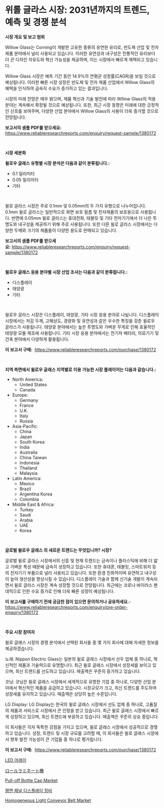 <p><h1>위롤 글라스 시장: 2031년까지의 트렌드, 예측 및 경쟁 분석</h1></p><p><strong>시장 개요 및 보고 범위</strong></p>
<p><p>Willow Glass는 Corning이 개발한 고유한 종류의 유연한 유리로, 반도체 산업 및 전자 제품 분야에서 널리 사용되고 있습니다. 이러한 유연성과 내구성은 전통적인 유리보다 더 큰 디자인 자유도와 혁신 가능성을 제공하며, 이는 시장에서 빠르게 채택되고 있습니다.</p><p>Willow Glass 시장은 예측 기간 동안 14.9%의 연평균 성장률(CAGR)을 보일 것으로 예상됩니다. 이러한 빠른 시장 성장은 반도체 및 전자 제품 산업에서 Willow Glass의 혜택을 인식하여 급속히 수요가 증가하고 있는 결과입니다.</p><p>시장의 미래 전망은 매우 밝으며, 제품 혁신과 기술 발전에 따라 Willow Glass의 적용 분야는 계속해서 확장될 것으로 예상됩니다. 또한, 최근 시장 동향은 미래에 대한 긍정적인 신호를 보여주며, 다양한 산업 분야에서 Willow Glass의 사용이 더욱 증가할 것으로 전망됩니다.</p></p>
<p><strong>보고서의 샘플 PDF를 받으세요:</strong> <a href="https://www.reliableresearchreports.com/enquiry/request-sample/1380172">https://www.reliableresearchreports.com/enquiry/request-sample/1380172</a></p>
<p>&nbsp;</p>
<p><strong>시장 세분화</strong></p>
<p><strong>윌로우 글래스 유형별 시장 분석은 다음과 같이 분류됩니다.:</strong></p>
<p><ul><li>0.1 밀리미터</li><li>0.05 밀리미터</li><li>기타</li></ul></p>
<p>&nbsp;</p>
<p><p>윌로 글라스 시장은 주로 0.1mm 및 0.05mm의 두 가지 유형으로 나누어집니다. 0.1mm 윌로 글라스는 일반적으로 화면 보호 필름 및 전자제품의 보호용으로 사용됩니다. 반면에 0.05mm 윌로 글라스는 휴대전화, 태블릿 및 기타 전자기기에서 더 나은 투명도와 내구성을 제공하기 위해 주로 사용됩니다. 또한 다른 윌로 글라스 시장에서는 다양한 두께와 크기의 제품들이 다양한 용도로 판매되고 있습니다.</p></p>
<p><strong>보고서의 샘플 PDF를 받으세요:</strong>&nbsp;<a href="https://www.reliableresearchreports.com/enquiry/request-sample/1380172">https://www.reliableresearchreports.com/enquiry/request-sample/1380172</a></p>
<p>&nbsp;</p>
<p><strong> 윌로우 글래스 응용 분야별 시장 산업 조사는 다음과 같이 분류됩니다.:</strong></p>
<p><ul><li>디스플레이</li><li>태양광</li><li>기타</li></ul></p>
<p>&nbsp;</p>
<p><p>윌로우 글라스 시장은 디스플레이, 태양광, 기타 시장 응용 분야로 나뉩니다. 디스플레이 시장에서는 저감 두께, 고해상도, 경량화 및 유연성과 같은 우수한 특징을 갖춘 윌로우 글라스가 사용됩니다. 태양광 분야에서는 높은 투명도와 가벼운 무게로 인해 효율적인 태양광 모듈 제조에 사용됩니다. 기타 시장 응용 분야에서는 전기차 배터리, 의료기기 및 건축 분야에서 다양하게 활용됩니다.</p></p>
<p><strong>이 보고서 구매:</strong>&nbsp; <a href="https://www.reliableresearchreports.com/purchase/1380172">https://www.reliableresearchreports.com/purchase/1380172</a></p>
<p>&nbsp;</p>
<p><strong>지역 측면에서 윌로우 글래스 지역별로 이용 가능한 시장 플레이어는 다음과 같습니다.:</strong></p>
<p><ul>
    <li>
        North America:
        <ul>
            <li>United States</li>
            <li>Canada</li>
        </ul>
    </li>
    <li>
        Europe:
        <ul>
            <li>Germany</li>
            <li>France</li>
            <li>U.K.</li>
            <li>Italy</li>
            <li>Russia</li>
        </ul>
    </li>
    <li>
        Asia-Pacific:
        <ul>
            <li>China</li>
            <li>Japan</li>
            <li>South Korea</li>
            <li>India</li>
            <li>Australia</li>
            <li>China Taiwan</li>
            <li>Indonesia</li>
            <li>Thailand</li>
            <li>Malaysia</li>
        </ul>
    </li>
    <li>
        Latin America:
        <ul>
            <li>Mexico</li>
            <li>Brazil</li>
            <li>Argentina Korea</li>
            <li>Colombia</li>
        </ul>
    </li>
    <li>
        Middle East & Africa:
        <ul>
            <li>Turkey</li>
            <li>Saudi</li>
            <li>Arabia</li>
            <li>UAE</li>
            <li>Korea</li>
        </ul>
    </li>
    </ul></p>
<p>&nbsp;</p>
<p><strong>글로벌 윌로우 글래스 의 새로운 트렌드는 무엇입니까? 시장?</strong></p>
<p><p>글로벌 윌로 글라스 시장에서의 신흥 및 현재 트렌드는 금속이나 플라스틱에 비해 더 얇고 가벼운 특성 때문에 급속히 성장하고 있습니다. 또한 휴대폰, 태블릿, 스마트워치 등의 전자기기 부품으로 널리 사용되고 있습니다. 또한 환경 친화적이며 유연하고 내구성이 높아 생산성을 향상시킬 수 있습니다. 디스플레이 기술과 함께 신기술 개발이 계속되면서 윌로 글라스 시장은 계속 성장할 것으로 전망됩니다. 최근에는 코로나 바이러스 팬데믹으로 인한 수요 증가로 인해 더욱 빠른 성장이 예상됩니다.</p></p>
<p><strong>이 보고서를 구매하기 전에 궁금한 점이 있으면 문의하거나 공유하세요.</strong>- <a href="https://www.reliableresearchreports.com/enquiry/pre-order-enquiry/1380172">https://www.reliableresearchreports.com/enquiry/pre-order-enquiry/1380172</a></p>
<p>&nbsp;</p>
<p><strong>주요 시장 참여자</strong></p>
<p><p>윌로 글래스 시장의 경쟁 분석에서 선택된 회사들 중 몇 가지 회사에 대해 자세한 정보를 제공하겠습니다. </p><p>노래: Nippon Electric Glass는 일본의 윌로 글래스 시장에서 선두 업체 중 하나로, 혁신적인 제품과 기술력으로 유명합니다. 최근 윌로 글래스 시장에서 성장세를 보이고 있으며, 최신 트렌드를 선도하고 있습니다. 매출액은 꾸준히 증가하고 있습니다.</p><p>코닝: 코닝은 윌로 글래스 시장에서 세계적으로 유명한 기업 중 하나로, 다양한 산업 분야에서 혁신적인 제품을 공급하고 있습니다. 시장규모가 크고, 최신 트렌드를 주도하며 성장세를 유지하고 있습니다. 매출액은 상당히 높은 수준입니다.</p><p>LG Display: LG Display는 한국의 윌로 글래스 시장에서 선도 업체 중 하나로, 고품질의 제품과 서비스로 시장에서 큰 인정을 받고 있습니다. 최근 윌로 글래스 시장에서 빠르게 성장하고 있으며, 최신 트렌드에 부응하고 있습니다. 매출액은 꾸준히 상승 중입니다.</p><p>이 회사들은 각자 독특한 강점을 가지고 있으며, 윌로 글래스 시장에서 성공적으로 경쟁하고 있습니다. 성장, 트렌드 및 시장 규모를 고려할 때, 이 회사들은 윌로 글래스 시장에서 향후 발전 가능성이 큰 기업들 중 하나로 평가됩니다.</p></p>
<p><strong>이 보고서 구매:</strong>&nbsp;&nbsp;<a href="https://www.reliableresearchreports.com/purchase/1380172">https://www.reliableresearchreports.com/purchase/1380172</a></p>
<p><p><a href="https://medium.com/@jerrodhilll68/led-array-%EC%8B%9C%EC%9E%A5-%EA%B7%9C%EB%AA%A8-%EC%8B%9C%EC%9E%A5-%EC%A0%84%EB%A7%9D-%EB%B0%8F-%EC%8B%9C%EC%9E%A5-%EC%98%88%EC%B8%A1-2024%EB%85%84%EB%B6%80%ED%84%B0-2031%EB%85%84%EA%B9%8C%EC%A7%80-fbc22313a221">LED 어레이</a></p><p><a href="https://medium.com/@rodhoppe07/%E3%83%AD%E3%83%BC%E3%83%AB%E3%83%A9%E3%83%9F%E3%83%8D%E3%83%BC%E3%83%88%E6%A9%9F%E5%B8%82%E5%A0%B4%E3%83%AC%E3%83%9D%E3%83%BC%E3%83%88%E3%81%AF-%E3%81%93%E3%81%AE%E5%B8%82%E5%A0%B4%E3%81%AE%E6%9C%80%E6%96%B0%E3%81%AE%E3%83%88%E3%83%AC%E3%83%B3%E3%83%89%E3%81%A8%E6%88%90%E9%95%B7%E3%81%AE%E6%A9%9F%E4%BC%9A%E3%82%92%E6%98%8E%E3%82%89%E3%81%8B%E3%81%AB%E3%81%97%E3%81%BE%E3%81%99-522942b2b8c3">ロールラミネート機</a></p><p><a href="https://issuu.com/reportprime-2/docs/pull-off-bottle-cap-market-size-2030.pptx">Pull-off Bottle Cap Market</a></p><p><a href="https://github.com/vsoq0zknh59/Market-Research-Report-List-1/blob/main/3654424192899.md">평면 패널 디스플레이 장비</a></p><p><a href="https://issuu.com/reportprime-2/docs/homogeneous-light-conveyor-belt-market-size-2030.p">Homogeneous Light Conveyor Belt Market</a></p></p>
